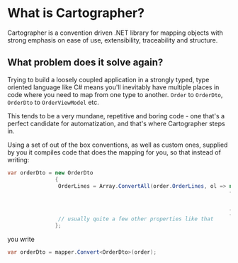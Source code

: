 # What is Cartographer?

Cartographer is a convention driven .NET library for mapping objects with strong emphasis on ease of use, extensibility, traceability and structure.

## What problem does it solve again?

Trying to build a loosely coupled application in a strongly typed, type oriented language like C# means you'll inevitably have multiple places in code where you need to map from one type to another. `Order` to `OrderDto`, `OrderDto` to `OrderViewModel` etc.

This tends to be a very mundane, repetitive and boring code - one that's a perfect candidate for automatization, and that's where Cartographer steps in.

Using a set of out of the box conventions, as well as custom ones, supplied by you it compiles code that does the mapping for you, so that instead of writing:

```csharp
var orderDto = new OrderDto
               {
               	OrderLines = Array.ConvertAll(order.OrderLines, ol => new OrderLineDto
               	                                                      {
               	                                                      	ItemId = ol.ItemId,
               	                                                      	ItemName = ol.ItemName
               	                                                      }),
               	// usually quite a few other properties like that
               };
```

you write

```csharp
var orderDto = mapper.Convert<OrderDto>(order);
```